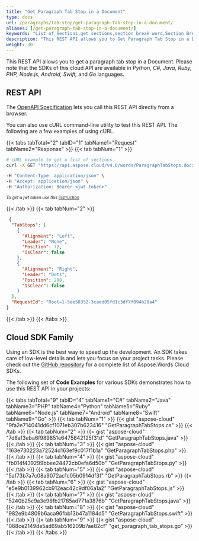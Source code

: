 ```yaml
---
title: "Get Paragraph Tab Stop in a Document"
type: docs
url: /paragraphs/tab-stop/get-paragraph-tab-stop-in-a-document/
aliases: [/get-paragraph-tab-stop-in-a-document/]
keywords: "List of Sections,get sections,section break word,Section Break, Word, Microsoft Word, Word Documents,Java, .NET, PHP, Ruby, Python, NodeJS, Swift, Android ,Go"
description: "This REST API allows you to Get Paragraph Tab Stop in a Document. Please note that the SDKs of this cloud API are available in Python, C#, Java, Ruby, PHP, Node.js, Android, Swift, and Go languages."
weight: 30
---
```


This REST API allows you to get a paragraph tab stop in a Document. Please note that the SDKs of this cloud API are available in *Python, C#, Java, Ruby, PHP, Node.js, Android, Swift,* and *Go* languages. 

## REST API

The [OpenAPI Specification](https://apireference.aspose.cloud/words/#/Paragraphs/GetParagraphTabStops) lets you call this REST API directly from a browser.

You can also use cURL command-line utility to test this REST API. The following are a few examples of using cURL.

{{< tabs tabTotal="2" tabID="1" tabName1="Request" tabName2="Response" >}}
{{< tab tabNum="1" >}}

```bash
# cURL example to get a list of sections
curl -X GET "https://api.aspose.cloud/v4.0/words/ParagraphTabStops.docx/sections%2F0/paragraphs/0/tabstops?storage=First%20Storage"

-H "Content-Type: application/json" \
-H "Accept: application/json" \
-H "Authorization: Bearer <jwt token>"
```

<p style="margin:0;font-size:80%;font-style:italic">To get a jwt token use this <a href="/words/getting-started/available-sdks/#curl">instruction</a></p>

{{< /tab >}}
{{< tab tabNum="2" >}}

```json
 {
  "TabStops": [
    {
      "Alignment": "Left",
      "Leader": "None",
      "Position": 72,
      "IsClear": false
    },
    {
      "Alignment": "Right",
      "Leader": "Dots",
      "Position": 288,
      "IsClear": false
    }
  ],
  "RequestId": "Root=1-5ee50352-3caed05fd1c3df7f094b28a4"
}
```

{{< /tab >}}
{{< /tabs >}}

## Cloud SDK Family

Using an SDK is the best way to speed up the development. An SDK takes care of low-level details and lets you focus on your project tasks. Please check out the [GitHub repository](https://github.com/aspose-words-cloud) for a complete list of Aspose.Words Cloud SDKs.

The following set of **Code Examples** for various SDKs demonstrates how to use this REST API in your projects:

{{< tabs tabTotal="9" tabID="4" tabName1="C#" tabName2="Java" tabName3="PHP" tabName4="Python" tabName5="Ruby" tabName6="Node.js" tabName7="Android" tabName8="Swift" tabName9="Go" >}}
{{< tab tabNum="1" >}}
{{< gist "aspose-cloud" "9fa2e714041dd6cf1071eb307b623416" "GetParagraphTabStops.cs" >}}
{{< /tab >}}
{{< tab tabNum="2" >}}
{{< gist "aspose-cloud" "7d6af3eba6f989851e6475842125f31d" "GetParagraphTabStops.java" >}}
{{< /tab >}}
{{< tab tabNum="3" >}}
{{< gist "aspose-cloud" "163e730223a72524d163ef9c017f1b1a" "GetParagraphTabStops.php" >}}
{{< /tab >}}
{{< tab tabNum="4" >}}
{{< gist "aspose-cloud" "fb014f439299bbee24472cb0efa6d50b" "GetParagraphTabStops.py" >}}
{{< /tab >}}
{{< tab tabNum="5" >}}
{{< gist "aspose-cloud" "5af73b7a7c08a9072ac1c05b0914df3f" "GetParagraphTabStops.rb" >}}
{{< /tab >}}
{{< tab tabNum="6" >}}
{{< gist "aspose-cloud" "e5e9b0139962cb912eac42c9df06a1a2" "GetParagraphTabStops.js" >}}
{{< /tab >}}
{{< tab tabNum="7" >}}
{{< gist "aspose-cloud" "5240b25c9a3e98fb21785ad771a3876b" "GetParagraphTabStops.java" >}}
{{< /tab >}}
{{< tab tabNum="8" >}}
{{< gist "aspose-cloud" "982e9b4809b6aca96fbb13b47a1184d5" "GetParagraphTabStops.swift" >}}
{{< /tab >}}
{{< tab tabNum="9" >}}
{{< gist "aspose-cloud" "068ce2149de5ad69ab516209b7ae82cf" "get_paragraph_tab_stops.go" >}}
{{< /tab >}}
{{< /tabs >}}
